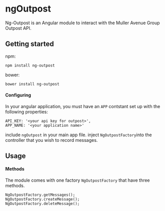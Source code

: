 # ngOutpost
Ng-Outpost is an Angular module to interact with the Muller Avenue Group Outpost API. 


## Getting started

npm:

    npm install ng-outpost

bower: 

    bower install ng-outpost



#### Configuring


In your angular application, you must have an `APP` contstant set up with the following properties:

    API_KEY: '<your api key for outpost>',
    APP_NAME: '<your application name>'


include `ngOutpost` in your main app file. 
inject `NgOutpostFactory`into the controller that you wish to record messages. 


## Usage


#### Methods

The module comes with one factory `NgOutpostFactory` that have three methods.

    NgOutpostFactory.getMessages();
    NgOutpostFactory.createMessage();
    NgOutpostFactory.deleteMessage();
